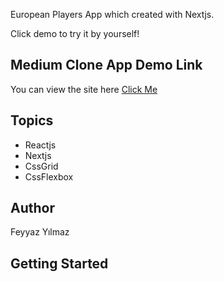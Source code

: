 European Players App which created with Nextjs.

Click demo to try it by yourself!

## Medium Clone App Demo Link

You can view the site here
[Click Me](https://european-players.netlify.app/)

## Topics

- Reactjs
- Nextjs
- CssGrid
- CssFlexbox

## Author

Feyyaz Yılmaz

## Getting Started

